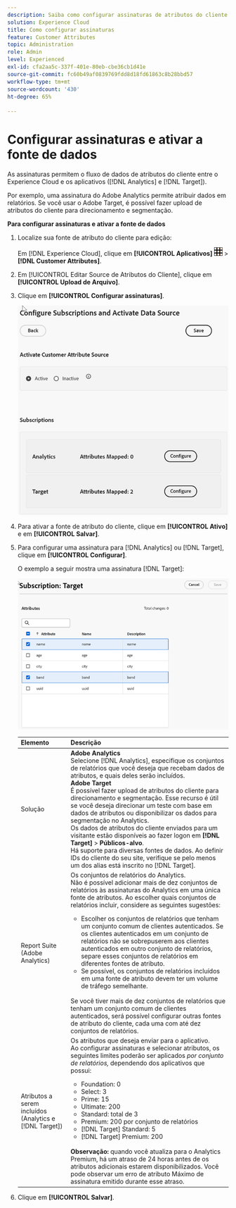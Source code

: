 ```yaml
---
description: Saiba como configurar assinaturas de atributos do cliente para o Analytics e o Target e ativar uma fonte de dados.
solution: Experience Cloud
title: Como configurar assinaturas
feature: Customer Attributes
topic: Administration
role: Admin
level: Experienced
exl-id: cfa2aa5c-337f-401e-80eb-cbe36cb1d41e
source-git-commit: fc60b49af0839769fdd8d18fd61863c8b28bbd57
workflow-type: tm+mt
source-wordcount: '430'
ht-degree: 65%

---
```


# Configurar assinaturas e ativar a fonte de dados

As assinaturas permitem o fluxo de dados de atributos do cliente entre o Experience Cloud e os aplicativos ([!DNL Analytics] e [!DNL Target]).

Por exemplo, uma assinatura do Adobe Analytics permite atribuir dados em relatórios. Se você usar o Adobe Target, é possível fazer upload de atributos do cliente para direcionamento e segmentação.

**Para configurar assinaturas e ativar a fonte de dados**

1. Localize sua fonte de atributo do cliente para edição:

   Em [!DNL Experience Cloud], clique em **[!UICONTROL Aplicativos]** ![menu](assets/menu-icon.png) > **[!DNL Customer Attributes]**.

1. Em [!UICONTROL Editar Source de Atributos do Cliente], clique em **[!UICONTROL Upload de Arquivo]**.

1. Clique em **[!UICONTROL Configurar assinaturas]**.

   ![Configurar assinaturas na Experience Cloud](assets/configure-subscriptions.png)

1. Para ativar a fonte de atributo do cliente, clique em **[!UICONTROL Ativo]** e em **[!UICONTROL Salvar]**.

1. Para configurar uma assinatura para [!DNL Analytics] ou [!DNL Target], clique em **[!UICONTROL Configurar]**.

   O exemplo a seguir mostra uma assinatura [!DNL Target]:

   ![Resultado da etapa](assets/subscription-target.png)

   | Elemento | Descrição |
   |--- |--- |
   | Solução | **Adobe Analytics**<br> Selecione [!DNL Analytics], especifique os conjuntos de relatórios que você deseja que recebam dados de atributos, e quais deles serão incluídos.<br>**Adobe Target**<br>&#x200B;É possível fazer upload de atributos do cliente para direcionamento e segmentação. Esse recurso é útil se você deseja direcionar um teste com base em dados de atributos ou disponibilizar os dados para segmentação no Analytics.<br>Os dados de atributos do cliente enviados para um visitante estão disponíveis ao fazer logon em **[!DNL Target]** > **Públicos-alvo**.<br>Há suporte para diversas fontes de dados. Ao definir IDs do cliente do seu site, verifique se pelo menos um dos alias está inscrito no [!DNL Target]. |
   | Report Suite (Adobe Analytics) | Os conjuntos de relatórios do Analytics.<br>Não é possível adicionar mais de dez conjuntos de relatórios às assinaturas do Analytics em uma única fonte de atributos. Ao escolher quais conjuntos de relatórios incluir, considere as seguintes sugestões:<ul><li>Escolher os conjuntos de relatórios que tenham um conjunto comum de clientes autenticados. Se os clientes autenticados em um conjunto de relatórios não se sobrepuserem aos clientes autenticados em outro conjunto de relatórios, separe esses conjuntos de relatórios em diferentes fontes de atributo.</li><li>Se possível, os conjuntos de relatórios incluídos em uma fonte de atributo devem ter um volume de tráfego semelhante.</li></ul><br>Se você tiver mais de dez conjuntos de relatórios que tenham um conjunto comum de clientes autenticados, será possível configurar outras fontes de atributo do cliente, cada uma com até dez conjuntos de relatórios. |
   | Atributos a serem incluídos (Analytics e [!DNL Target]) | Os atributos que deseja enviar para o aplicativo. <br>Ao configurar assinaturas e selecionar atributos, os seguintes limites poderão ser aplicados _por conjunto de relatórios,_ dependendo dos aplicativos que possui:<ul><li>Foundation: 0</li><li>Select: 3</li><li>Prime: 15</li><li>Ultimate: 200</li><li>Standard: total de 3</li><li>Premium: 200 por conjunto de relatórios</li><li>[!DNL Target] Standard: 5</li><li>[!DNL Target] Premium: 200</li></ul><br>**Observação:** quando você atualiza para o Analytics Premium, há um atraso de 24 horas antes de os atributos adicionais estarem disponibilizados. Você pode observar um erro de atributo Máximo de assinatura emitido durante esse atraso. |

1. Clique em **[!UICONTROL Salvar]**.
